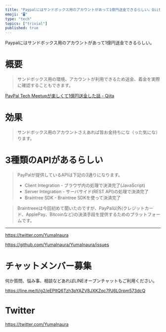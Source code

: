 ```yaml
---
title: "Paypalにはサンドボックス用のアカウントがあって1億円送金できるらしい。Qiita3分まとめクッキング。"
emoji: "🖥"
type: "tech"
topics: ["trivial"]
published: true
---
```


Paypalにはサンドボックス用のアカウントがあって1億円送金できるらしい。

# 概要


>サンドボックス用の環境、アカウントが利用できるため送金、着金を実際に確認することもできます。

[PayPal Tech Meetupが楽しくて1億円送金した話 - Qiita](https://qiita.com/yuta-ron/items/dcac161fef6df1c112d8)

# 効果

>サンドボックス用のアカウントさえあれば皆お金持ちにな（った気にな）ります。

# 3種類のAPIがあるらしい

>PayPalが提供しているAPIは下記の3通りになります。
>- Client Integration - ブラウザ内の処理で決済完了(JavaScript)
>- Server Integration - サーバサイド(REST API)の処理で決済完了
>- Braintree SDK - Braintree SDKを使って決済完了

>Braintreeeは今回初めて聞いたのですが、PayPal以外(クレジットカード、ApplePay、Bitcoinなど)の決済手段を提供するためのプラットフォームです。


---

https://twitter.com/YumaInaura

https://github.com/YumaInaura/YumaInaura/issues








<!-- Update From Qiita API -->

# チャットメンバー募集


何か質問、悩み事、相談などあればLINEオープンチャットもご利用ください。

https://line.me/ti/g2/eEPltQ6Tzh3pYAZV8JXKZqc7PJ6L0rpm573dcQ





# Twitter


https://twitter.com/YumaInaura


<!-- Update From Qiita API -->


